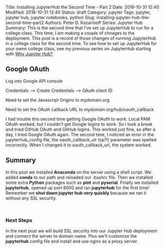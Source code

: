 Title: Installing JupyterHub the Second Time - Part 2
Date: 2018-10-31 12:40
Modified: 2018-10-31 12:40
Status: draft
Category: jupyter
Tags: jupyter, jupyter hub, jupyter notebooks, python
Slug: installing-jupyter-hub-the-second-time-part2
Authors: Peter D. Kazarinoff
Series: Jupyter Hub
Summary: This is the second time that I've set up JupyterHub to run for a college class. This time, I am making a couple of chnages to the deployment. This post is a record of those changes of running JupyterHub in a college class for the second time. To see how to set up JupyterHub for your ownn college class, see my previous series on JupyterHub starting with [Why Jupyter Hub?]({static}/posts/jupyterhub/why_jupyter_hub.md) 

## Google OAuth

Log into Google API console

Credentials --> Create Credentials --> OAuth client ID

Need to set the Javascript Origins to mydomain.org

Need to set the OAuth callback URL to mydomain.org/hub/oauth_callback

I had trouble this second time getting Google OAuth to work. Local PAM OAuth worked, but I couldn't get Google logins to work. So I took a break and tried GitHub OAuth and GitHub logins. This worked just fine, so after a day, I tried Google OAuth again. The second time, I noticed an error in the jupyterhub_config file, the oauth_callback_ulr (sp?!) parameter was spelled incorrectly. When I changed it to oauth_callback_url, the system worked. 

## Summary

In this post we installed **Anaconda** on the server using a shell script. We added **conda** to our path and reloaded our .bashrc file. Then we installed some extra **Python** packages such as **pint** and **pyserial**. Finally we installed **jupyterhub**, opened up port 8000 and ran **jupyterhub** for the first time! Remember we **shut down jupyter hub very quickly** because we ran it without any SSL security.

<br>

### Next Steps

In the next post we will build SSL security into our Jupyter Hub deployment and connect the server to domain name. Plus we'll customize the **jupyterhub** config file and install and use nginx as a proxy server.


